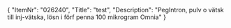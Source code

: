 {
  "ItemNr": "026240",
  "Title": "test",
  "Description": "PegIntron, pulv o vätsk till inj-vätska, lösn i förf penna 100 mikrogram Omnia"
}